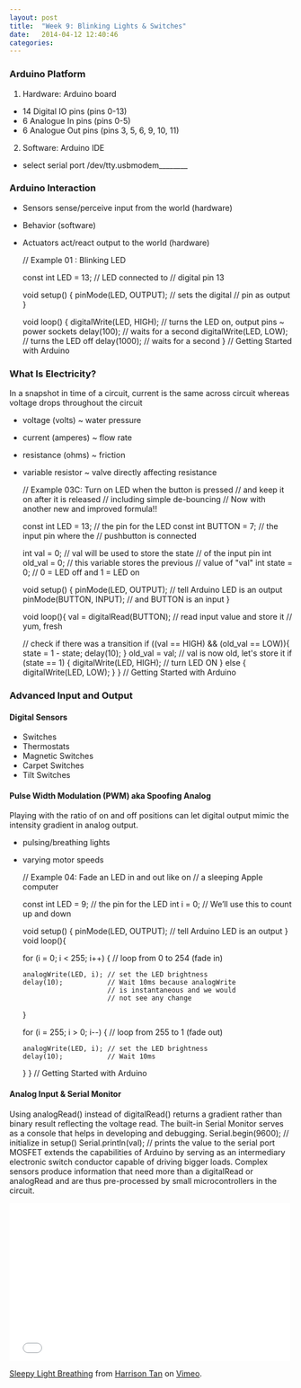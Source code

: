 ```yaml
---
layout: post
title:  "Week 9: Blinking Lights & Switches"
date:   2014-04-12 12:40:46
categories:
---
```


### Arduino Platform
1. Hardware: Arduino board
  - 14 Digital IO pins (pins 0-13)
  - 6 Analogue In pins (pins 0-5)
  - 6 Analogue Out pins (pins 3, 5, 6, 9, 10, 11)
2. Software: Arduino IDE
  - select serial port /dev/tty.usbmodem________

### Arduino Interaction
- Sensors sense/perceive input from the world (hardware)
- Behavior (software)
- Actuators act/react output to the world (hardware)

    // Example 01 : Blinking LED

    const int LED = 13; // LED connected to
                        // digital pin 13

    void setup() {
      pinMode(LED, OUTPUT);   // sets the digital
                              // pin as output
    }

    void loop() {
      digitalWrite(LED, HIGH);    // turns the LED on, output pins ~ power sockets
      delay(100);                 // waits for a second
      digitalWrite(LED, LOW);     // turns the LED off
      delay(1000);                // waits for a second
    }
    // Getting Started with Arduino

### What Is Electricity?
In a snapshot in time of a circuit, current is the same across circuit whereas voltage drops throughout the circuit
  - voltage (volts) ~ water pressure
  - current (amperes) ~ flow rate
  - resistance (ohms) ~ friction
  - variable resistor ~ valve directly affecting resistance

    // Example 03C: Turn on LED when the button is pressed
    // and keep it on after it is released
    // including simple de-bouncing
    // Now with another new and improved formula!!

    const int LED = 13;   // the pin for the LED
    const int BUTTON = 7; // the input pin where the
                          // pushbutton is connected

    int val = 0;     // val will be used to store the state
                     // of the input pin
    int old_val = 0; // this variable stores the previous
                     // value of "val"
    int state = 0;   // 0 = LED off and 1 = LED on

    void setup() {
      pinMode(LED, OUTPUT);   // tell Arduino LED is an output
      pinMode(BUTTON, INPUT); // and BUTTON is an input
    }

    void loop(){
      val = digitalRead(BUTTON); // read input value and store it
                                 // yum, fresh

      // check if there was a transition
      if ((val == HIGH) && (old_val == LOW)){
        state = 1 - state;
        delay(10);
      }
      old_val = val; // val is now old, let's store it
      if (state == 1) {
        digitalWrite(LED, HIGH); // turn LED ON
      }
      else {
        digitalWrite(LED, LOW);
      }
    }
    // Getting Started with Arduino

### Advanced Input and Output

#### Digital Sensors
- Switches
- Thermostats
- Magnetic Switches
- Carpet Switches
- Tilt Switches

#### Pulse Width Modulation (PWM) aka Spoofing Analog
Playing with the ratio of on and off positions can let digital output mimic the intensity gradient in analog output.
  - pulsing/breathing lights
  - varying motor speeds

    // Example 04: Fade an LED in and out like on
    // a sleeping Apple computer

    const int LED = 9; // the pin for the LED
    int i = 0;         // We’ll use this to count up and down

    void setup() {
      pinMode(LED, OUTPUT); // tell Arduino LED is an output
    }
    void loop(){

      for (i = 0; i < 255; i++) { // loop from 0 to 254 (fade in)

        analogWrite(LED, i); // set the LED brightness
        delay(10);           // Wait 10ms because analogWrite
                             // is instantaneous and we would
                             // not see any change
      }

      for (i = 255; i > 0; i--) { // loop from 255 to 1 (fade out)

        analogWrite(LED, i); // set the LED brightness
        delay(10);           // Wait 10ms
      }
    }
    // Getting Started with Arduino

#### Analog Input & Serial Monitor
Using analogRead() instead of digitalRead() returns a gradient rather than binary result reflecting the voltage read.
The built-in Serial Monitor serves as a console that helps in developing and debugging.
    Serial.begin(9600); // initialize in setup()
    Serial.println(val); // prints the value to the serial port
MOSFET extends the capabilities of Arduino by serving as an intermediary electronic switch conductor capable of driving bigger loads.
Complex sensors produce information that need more than a digitalRead or analogRead and are thus pre-processed by small microcontrollers in the circuit.

<iframe src="//player.vimeo.com/video/92609021" width="500" height="281" frameborder="0" webkitallowfullscreen mozallowfullscreen allowfullscreen></iframe> <p><a href="http://vimeo.com/92609021">Sleepy Light Breathing</a> from <a href="http://vimeo.com/user4315024">Harrison Tan</a> on <a href="https://vimeo.com">Vimeo</a>.</p>